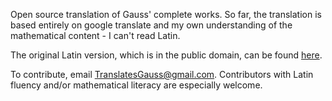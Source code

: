 Open source translation of Gauss' complete works. So far, the translation is based entirely on google translate and my own understanding of the mathematical content - I can't read Latin. <br>

The original Latin version, which is in the public domain, can be found <a href="https://gdz.sub.uni-goettingen.de/id/PPN235957348">here</a>. <br>

To contribute, email TranslatesGauss@gmail.com.  Contributors with Latin fluency and/or mathematical literacy are especially welcome.
